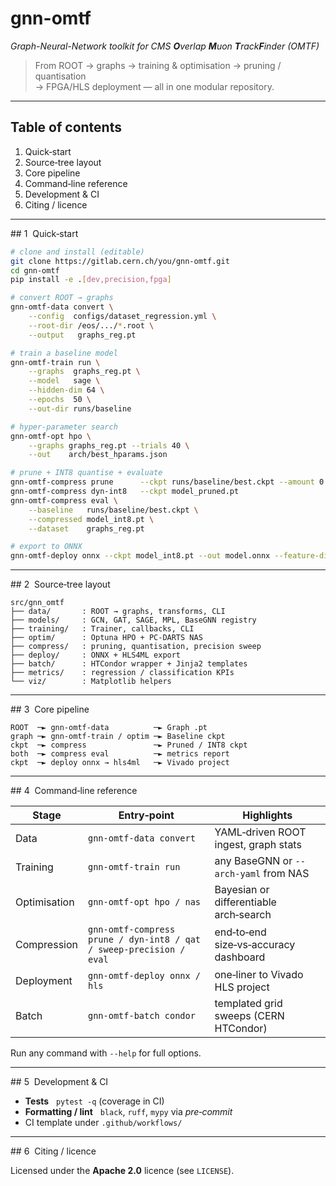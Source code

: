 # gnn-omtf

_Graph-Neural-Network toolkit for CMS **O**verlap **M**uon **T**rack**F**inder (OMTF)_

> From ROOT → graphs → training & optimisation → pruning / quantisation  
> → FPGA/HLS deployment — all in one modular repository.

---

## Table of contents
1. Quick‑start
2. Source‑tree layout
3. Core pipeline
4. Command‑line reference
5. Development & CI
6. Citing / licence

----------------------------------------------------------------------
## 1  Quick‑start

```bash
# clone and install (editable)
git clone https://gitlab.cern.ch/you/gnn-omtf.git
cd gnn-omtf
pip install -e .[dev,precision,fpga]

# convert ROOT → graphs
gnn-omtf-data convert \
    --config  configs/dataset_regression.yml \
    --root-dir /eos/.../*.root \
    --output   graphs_reg.pt

# train a baseline model
gnn-omtf-train run \
    --graphs  graphs_reg.pt \
    --model   sage \
    --hidden-dim 64 \
    --epochs  50 \
    --out-dir runs/baseline

# hyper‑parameter search
gnn-omtf-opt hpo \
    --graphs graphs_reg.pt --trials 40 \
    --out    arch/best_hparams.json

# prune + INT8 quantise + evaluate
gnn-omtf-compress prune      --ckpt runs/baseline/best.ckpt --amount 0.7
gnn-omtf-compress dyn-int8   --ckpt model_pruned.pt
gnn-omtf-compress eval \
    --baseline   runs/baseline/best.ckpt \
    --compressed model_int8.pt \
    --dataset    graphs_reg.pt

# export to ONNX 
gnn-omtf-deploy onnx --ckpt model_int8.pt --out model.onnx --feature-dim 64
```

----------------------------------------------------------------------
## 2  Source‑tree layout

```
src/gnn_omtf
├── data/       : ROOT → graphs, transforms, CLI
├── models/     : GCN, GAT, SAGE, MPL, BaseGNN registry
├── training/   : Trainer, callbacks, CLI
├── optim/      : Optuna HPO + PC‑DARTS NAS
├── compress/   : pruning, quantisation, precision sweep
├── deploy/     : ONNX + HLS4ML export
├── batch/      : HTCondor wrapper + Jinja2 templates
├── metrics/    : regression / classification KPIs
└── viz/        : Matplotlib helpers
```

----------------------------------------------------------------------
## 3  Core pipeline

```
ROOT  ─► gnn-omtf-data          ─► Graph .pt
graph ─► gnn-omtf-train / optim ─► Baseline ckpt
ckpt  ─► compress               ─► Pruned / INT8 ckpt
both  ─► compress eval          ─► metrics report
ckpt  ─► deploy onnx → hls4ml   ─► Vivado project
```

----------------------------------------------------------------------
## 4  Command‑line reference

| Stage        | Entry‑point                                                                  | Highlights                                       |
|--------------|------------------------------------------------------------------------------|--------------------------------------------------|
| Data         | `gnn-omtf-data convert`                                                      | YAML‑driven ROOT ingest, graph stats             |
| Training     | `gnn-omtf-train run`                                                         | any BaseGNN or `--arch-yaml` from NAS            |
| Optimisation | `gnn-omtf-opt hpo / nas`                                                     | Bayesian or differentiable arch‑search           |
| Compression  | `gnn-omtf-compress prune / dyn-int8 / qat / sweep-precision / eval`          | end‑to‑end size‑vs‑accuracy dashboard            |
| Deployment   | `gnn-omtf-deploy onnx / hls`                                                 | one‑liner to Vivado HLS project                  |
| Batch        | `gnn-omtf-batch condor`                                                      | templated grid sweeps (CERN HTCondor)            |

Run any command with `--help` for full options.

----------------------------------------------------------------------
## 5  Development & CI

* **Tests**   `pytest -q` (coverage in CI)  
* **Formatting / lint**   `black`, `ruff`, `mypy` via *pre‑commit*  
* CI template under `.github/workflows/`

----------------------------------------------------------------------
## 6  Citing / licence


Licensed under the **Apache 2.0** licence (see `LICENSE`).

